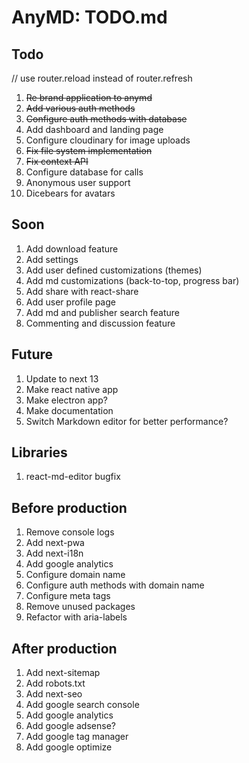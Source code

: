 # AnyMD: TODO.md

## Todo

// use router.reload instead of router.refresh

1. ~~Re brand application to anymd~~
2. ~~Add various auth methods~~
3. ~~Configure auth methods with database~~
4. Add dashboard and landing page
5. Configure cloudinary for image uploads
6. ~~Fix file system implementation~~
7. ~~Fix context API~~
8. Configure database for calls
9. Anonymous user support
10. Dicebears for avatars

## Soon

1. Add download feature
2. Add settings
3. Add user defined customizations (themes)
4. Add md customizations (back-to-top, progress bar)
5. Add share with react-share
6. Add user profile page
7. Add md and publisher search feature
8. Commenting and discussion feature

## Future

1. Update to next 13
2. Make react native app
3. Make electron app?
4. Make documentation
5. Switch Markdown editor for better performance?

## Libraries

1. react-md-editor bugfix

## Before production

1. Remove console logs
2. Add next-pwa
3. Add next-i18n
4. Add google analytics
5. Configure domain name
6. Configure auth methods with domain name
7. Configure meta tags
8. Remove unused packages
9. Refactor with aria-labels

## After production

1. Add next-sitemap
2. Add robots.txt
3. Add next-seo
4. Add google search console
5. Add google analytics
6. Add google adsense?
7. Add google tag manager
8. Add google optimize
